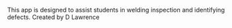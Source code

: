 This app is designed to assist students in welding inspection and identifying defects. Created by D Lawrence
